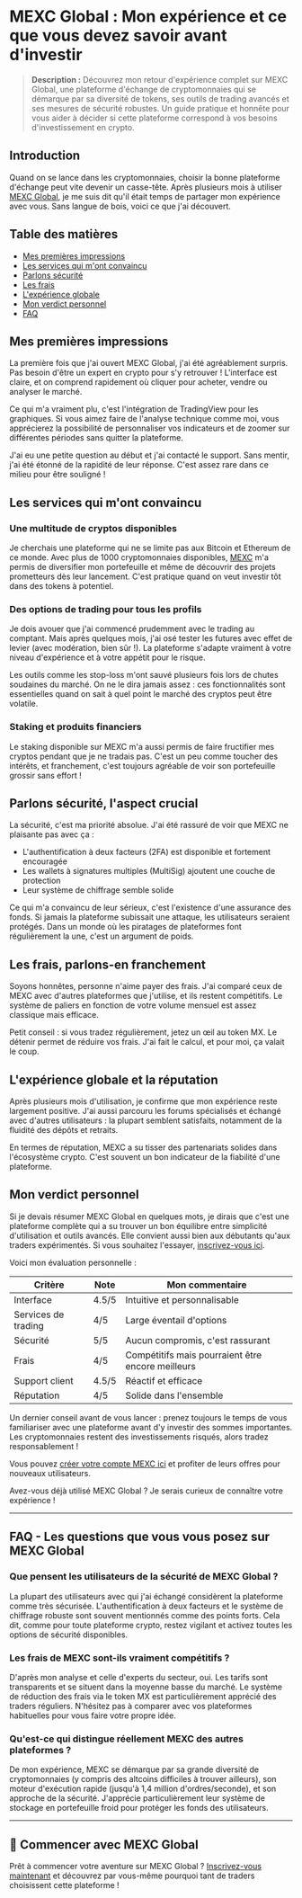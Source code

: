 # MEXC Global : Mon expérience et ce que vous devez savoir avant d'investir

> **Description :** Découvrez mon retour d'expérience complet sur MEXC Global, une plateforme d'échange de cryptomonnaies qui se démarque par sa diversité de tokens, ses outils de trading avancés et ses mesures de sécurité robustes. Un guide pratique et honnête pour vous aider à décider si cette plateforme correspond à vos besoins d'investissement en crypto.

## Introduction

Quand on se lance dans les cryptomonnaies, choisir la bonne plateforme d'échange peut vite devenir un casse-tête. Après plusieurs mois à utiliser [MEXC Global](https://www.mexc.com/fr-FR/acquisition/custom-sign-up?shareCode=mexc-easymexc), je me suis dit qu'il était temps de partager mon expérience avec vous. Sans langue de bois, voici ce que j'ai découvert.

## Table des matières

- [Mes premières impressions](#mes-premières-impressions)
- [Les services qui m'ont convaincu](#les-services-qui-mont-convaincu)
- [Parlons sécurité](#parlons-sécurité-laspect-crucial)
- [Les frais](#les-frais-parlons-en-franchement)
- [L'expérience globale](#lexpérience-globale-et-la-réputation)
- [Mon verdict personnel](#mon-verdict-personnel)
- [FAQ](#faq---les-questions-que-vous-vous-posez-sur-mexc-global)

## Mes premières impressions

La première fois que j'ai ouvert MEXC Global, j'ai été agréablement surpris. Pas besoin d'être un expert en crypto pour s'y retrouver ! L'interface est claire, et on comprend rapidement où cliquer pour acheter, vendre ou analyser le marché.

Ce qui m'a vraiment plu, c'est l'intégration de TradingView pour les graphiques. Si vous aimez faire de l'analyse technique comme moi, vous apprécierez la possibilité de personnaliser vos indicateurs et de zoomer sur différentes périodes sans quitter la plateforme.

J'ai eu une petite question au début et j'ai contacté le support. Sans mentir, j'ai été étonné de la rapidité de leur réponse. C'est assez rare dans ce milieu pour être souligné !

## Les services qui m'ont convaincu

### Une multitude de cryptos disponibles

Je cherchais une plateforme qui ne se limite pas aux Bitcoin et Ethereum de ce monde. Avec plus de 1000 cryptomonnaies disponibles, [MEXC](https://www.mexc.com/fr-FR/acquisition/custom-sign-up?shareCode=mexc-easymexc) m'a permis de diversifier mon portefeuille et même de découvrir des projets prometteurs dès leur lancement. C'est pratique quand on veut investir tôt dans des tokens à potentiel.

### Des options de trading pour tous les profils

Je dois avouer que j'ai commencé prudemment avec le trading au comptant. Mais après quelques mois, j'ai osé tester les futures avec effet de levier (avec modération, bien sûr !). La plateforme s'adapte vraiment à votre niveau d'expérience et à votre appétit pour le risque.

Les outils comme les stop-loss m'ont sauvé plusieurs fois lors de chutes soudaines du marché. On ne le dira jamais assez : ces fonctionnalités sont essentielles quand on sait à quel point le marché des cryptos peut être volatile.

### Staking et produits financiers

Le staking disponible sur MEXC m'a aussi permis de faire fructifier mes cryptos pendant que je ne tradais pas. C'est un peu comme toucher des intérêts, et franchement, c'est toujours agréable de voir son portefeuille grossir sans effort !

## Parlons sécurité, l'aspect crucial

La sécurité, c'est ma priorité absolue. J'ai été rassuré de voir que MEXC ne plaisante pas avec ça :
- L'authentification à deux facteurs (2FA) est disponible et fortement encouragée
- Les wallets à signatures multiples (MultiSig) ajoutent une couche de protection
- Leur système de chiffrage semble solide

Ce qui m'a convaincu de leur sérieux, c'est l'existence d'une assurance des fonds. Si jamais la plateforme subissait une attaque, les utilisateurs seraient protégés. Dans un monde où les piratages de plateformes font régulièrement la une, c'est un argument de poids.

## Les frais, parlons-en franchement

Soyons honnêtes, personne n'aime payer des frais. J'ai comparé ceux de MEXC avec d'autres plateformes que j'utilise, et ils restent compétitifs. Le système de paliers en fonction de votre volume mensuel est assez classique mais efficace.

Petit conseil : si vous tradez régulièrement, jetez un œil au token MX. Le détenir permet de réduire vos frais. J'ai fait le calcul, et pour moi, ça valait le coup.

## L'expérience globale et la réputation

Après plusieurs mois d'utilisation, je confirme que mon expérience reste largement positive. J'ai aussi parcouru les forums spécialisés et échangé avec d'autres utilisateurs : la plupart semblent satisfaits, notamment de la fluidité des dépôts et retraits.

En termes de réputation, MEXC a su tisser des partenariats solides dans l'écosystème crypto. C'est souvent un bon indicateur de la fiabilité d'une plateforme.

## Mon verdict personnel

Si je devais résumer MEXC Global en quelques mots, je dirais que c'est une plateforme complète qui a su trouver un bon équilibre entre simplicité d'utilisation et outils avancés. Elle convient aussi bien aux débutants qu'aux traders expérimentés. Si vous souhaitez l'essayer, [inscrivez-vous ici](https://www.mexc.com/fr-FR/acquisition/custom-sign-up?shareCode=mexc-easymexc).

Voici mon évaluation personnelle :

| Critère | Note | Mon commentaire |
|---------|------|----------------|
| Interface | 4.5/5 | Intuitive et personnalisable |
| Services de trading | 4/5 | Large éventail d'options |
| Sécurité | 5/5 | Aucun compromis, c'est rassurant |
| Frais | 4/5 | Compétitifs mais pourraient être encore meilleurs |
| Support client | 4.5/5 | Réactif et efficace |
| Réputation | 4/5 | Solide dans l'ensemble |

Un dernier conseil avant de vous lancer : prenez toujours le temps de vous familiariser avec une plateforme avant d'y investir des sommes importantes. Les cryptomonnaies restent des investissements risqués, alors tradez responsablement !

Vous pouvez [créer votre compte MEXC ici](https://www.mexc.com/fr-FR/acquisition/custom-sign-up?shareCode=mexc-easymexc) et profiter de leurs offres pour nouveaux utilisateurs.

Avez-vous déjà utilisé MEXC Global ? Je serais curieux de connaître votre expérience !

---

## FAQ - Les questions que vous vous posez sur MEXC Global

### Que pensent les utilisateurs de la sécurité de MEXC Global ?
La plupart des utilisateurs avec qui j'ai échangé considèrent la plateforme comme très sécurisée. L'authentification à deux facteurs et le système de chiffrage robuste sont souvent mentionnés comme des points forts. Cela dit, comme pour toute plateforme crypto, restez vigilant et activez toutes les options de sécurité disponibles.

### Les frais de MEXC sont-ils vraiment compétitifs ?
D'après mon analyse et celle d'experts du secteur, oui. Les tarifs sont transparents et se situent dans la moyenne basse du marché. Le système de réduction des frais via le token MX est particulièrement apprécié des traders réguliers. N'hésitez pas à comparer avec vos plateformes habituelles pour vous faire votre propre idée.

### Qu'est-ce qui distingue réellement MEXC des autres plateformes ?
De mon expérience, MEXC se démarque par sa grande diversité de cryptomonnaies (y compris des altcoins difficiles à trouver ailleurs), son moteur d'exécution rapide (jusqu'à 1,4 million d'ordres/seconde), et son approche de la sécurité. J'apprécie particulièrement leur système de stockage en portefeuille froid pour protéger les fonds des utilisateurs.

---

## 🚀 Commencer avec MEXC Global

Prêt à commencer votre aventure sur MEXC Global ? [Inscrivez-vous maintenant](https://www.mexc.com/fr-FR/acquisition/custom-sign-up?shareCode=mexc-easymexc) et découvrez par vous-même pourquoi tant de traders choisissent cette plateforme !
